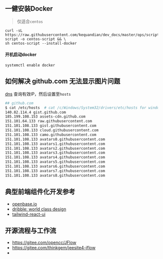 ## 一健安装Docker
> 仅适合`centos`
```
curl -sL https://raw.githubusercontent.com/kequandian/dev_docs/master/ops/scripts/centos-script -o centos-script && \ 
sh centos-script --install-docker
```
#### 开机启动docker
```
systemctl enable docker
```


## 如何解决 github.com 无法显示图片问题
[dns](http://tool.chinaz.com/dns?type=1&host=github.com) 查询有效IP，然后设置至`hosts`
>
```sh
## github.com
$ cat /etc/hosts  # cat /c/Windows/System32/drivers/etc/hosts for windows
140.82.114.4 gist.github.com
185.199.108.153 assets-cdn.github.com
151.101.64.133 raw.githubusercontent.com
151.101.108.133 gist.githubusercontent.com
151.101.108.133 cloud.githubusercontent.com
151.101.108.133 camo.githubusercontent.com
151.101.108.133 avatars0.githubusercontent.com
151.101.108.133 avatars1.githubusercontent.com
151.101.108.133 avatars2.githubusercontent.com
151.101.108.133 avatars3.githubusercontent.com
151.101.108.133 avatars4.githubusercontent.com
151.101.108.133 avatars5.githubusercontent.com
151.101.108.133 avatars6.githubusercontent.com
151.101.108.133 avatars7.githubusercontent.com
151.101.108.133 avatars8.githubusercontent.com
```

## 典型前端组件化开发参考
- [openbase.io](https://openbase.io)
- [dribble: world class design](https://dribbble.com)
- [tailwind-react-ui](https://emortlock.github.io/tailwind-react-ui/)


## 开源流程与工作流
- https://gitee.com/opencc/JFlow
- https://gitee.com/thinkgem/jeesite4-jflow
- 
